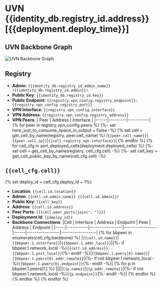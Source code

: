 # UVN {{identity_db.registry_id.address}} [{{deployment.deploy_time}}]

## UVN Backbone Graph

![UVN Backbone Graph][backbone_graph]

## Registry

- **Admin**: `{{identity_db.registry_id.admin_name}} ({{identity_db.registry_id.admin}})`
- **Public Key**: `{{identity_db.registry_id.key}}`
- **Public Endpoint**: `{{registry.vpn_config.registry_endpoint}}:{{registry.vpn_config.registry_port}}`
- **VPN Interface**: `{{registry.vpn_config.interface}}`
- **VPN Address**: `{{registry.vpn_config.registry_address}}`
- **VPN Peers**:
  | Peer | Address | Interface |
  |------|---------|-----------|
{% for peer in registry.vpn_config.peers %}
{%- set here_just_to_consume_space_in_output = False -%}
{% set cell = get_cell_by_name(registry, peer.cell_name) %}  |`{{peer.cell_name}}`|`{{peer.cell_ip}}`|`{{cell.registry_vpn.interface}}`|
{% endfor %}
{% for cell_cfg in sort_deployed_cells(deployment.deployed_cells) %}
{%- set cell = get_cell_by_name(registry, cell_cfg.cell) -%}
{%- set cell_key = get_cell_public_key_by_name(cell_cfg.cell) -%}

## `{{cell_cfg.cell}}`
{% set deploy_id = cell_cfg.deploy_id + 1%}
- **Location**: `{{cell.id.location}}`
- **Admin**: `{{cell.id.admin_name}} ({{cell.id.admin}})`
- **Public Key**: `{{cell_key}}`
- **Address**: `{{cell.id.address}}`
- **Peer Ports**: `[{{cell.peer_ports|join(", ")}}]`
- **Deployment Id**: `{{deploy_id}}`
- **Backbone Connections**:
  |Cell | Interface | Address         | Endpoint        | Peer | Address         | Endpoint         |
  |-----|-----------|-----------------|-----------------|------|-----------------|------------------|
{% for bbpeer in enumerate(cell_cfg.backbone) %}  |`{{cell.id.name}}`|`{{bbpeer.1.interface}}`|`{{bbpeer.1.addr_local}}`|{%- if bbpeer.1.network_local -%}`{{cell.id.address}}:{{bbpeer.1.port_local}}`{%- endif -%}|`{{bbpeer.1.peers[0].name}}`|`{{bbpeer.1.peers[0].addr_remote}}`|{%- if not bbpeer.1.network_local -%}`{{bbpeer.1.peers[0].endpoint}}`{%- endif -%}|
{% for p in bbpeer.1.peers[1:] %}  |||||`{{p.name}}`|`{{p.addr_remote}}`|{%- if not bbpeer.1.network_local -%}`{{p.endpoint}}`{%- endif -%}|
{% endfor %}{% endfor %}
{% endfor %}

[backbone_graph]: deployment_backbone.png "UVN Backbone Graph"

